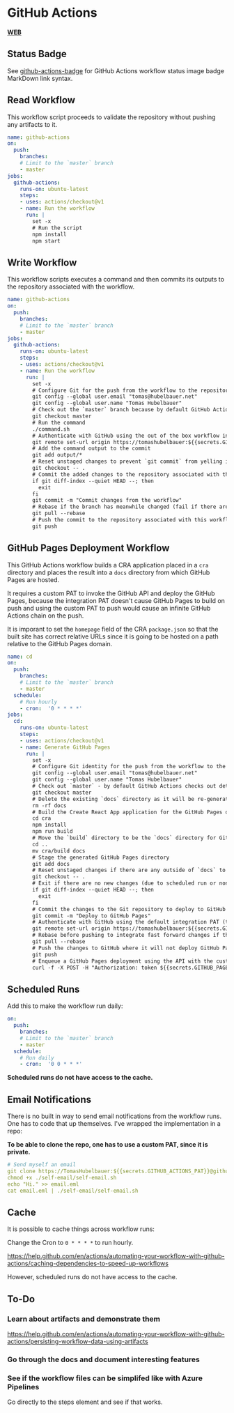 # GitHub Actions

[**WEB**](https://tomashubelbauer.github.io/github-actions)

## Status Badge

See [github-actions-badge](https://github.com/TomasHubelbauer/github-actions-badge)
for GitHub Actions workflow status image badge MarkDown link syntax.

## Read Workflow

This workflow script proceeds to validate the repository without pushing any
artifacts to it.

```yml
name: github-actions
on:
  push:
    branches:
    # Limit to the `master` branch
    - master
jobs:
  github-actions:
    runs-on: ubuntu-latest
    steps:
    - uses: actions/checkout@v1
    - name: Run the workflow
      run: |
        set -x
        # Run the script
        npm install
        npm start
```

## Write Workflow

This workflow scripts executes a command and then commits its outputs to the
repository associated with the workflow.

```yml
name: github-actions
on:
  push:
    branches:
    # Limit to the `master` branch
    - master
jobs:
  github-actions:
    runs-on: ubuntu-latest
    steps:
    - uses: actions/checkout@v1
    - name: Run the workflow
      run: |
        set -x
        # Configure Git for the push from the workflow to the repository
        git config --global user.email "tomas@hubelbauer.net"
        git config --global user.name "Tomas Hubelbauer"
        # Check out the `master` branch because by default GitHub Actions checks out detached HEAD
        git checkout master
        # Run the command
        ./command.sh
        # Authenticate with GitHub using the out of the box workflow integration PAT
        git remote set-url origin https://tomashubelbauer:${{secrets.GITHUB_TOKEN}}@github.com/${{github.repository}}
        # Add the command output to the commit
        git add output/*
        # Reset unstaged changes to prevent `git commit` from yelling if there's e.g. `package-lock.json` or caches
        git checkout -- .
        # Commit the added changes to the repository associated with this workflow (if any)
        if git diff-index --quiet HEAD --; then
          exit
        fi
        git commit -m "Commit changes from the workflow"
        # Rebase if the branch has meanwhile changed (fail if there are automatically irresolvable merge conflicts)
        git pull --rebase
        # Push the commit to the repository associated with this workflow
        git push
```

## GitHub Pages Deployment Workflow

This GitHub Actions workflow builds a CRA application placed in a `cra` directory
and places the result into a `docs` directory from which GitHub Pages are hosted.

It requires a custom PAT to invoke the GitHub API and deploy the GitHub Pages,
because the integration PAT doesn't cause GitHub Pages to build on push and using
the custom PAT to push would cause an infinite GitHub Actions chain on the push.

It is imporant to set the `homepage` field of the CRA `package.json` so that the
built site has correct relative URLs since it is going to be hosted on a path
relative to the GitHub Pages domain.

```yml
name: cd
on:
  push:
    branches:
    # Limit to the `master` branch
    - master
  schedule:
    # Run hourly
    - cron:  '0 * * * *'
jobs:
  cd:
    runs-on: ubuntu-latest
    steps:
    - uses: actions/checkout@v1
    - name: Generate GitHub Pages
      run: |
        set -x
        # Configure Git identity for the push from the workflow to the repository
        git config --global user.email "tomas@hubelbauer.net"
        git config --global user.name "Tomas Hubelbauer"
        # Check out `master` - by default GitHub Actions checks out detached HEAD
        git checkout master
        # Delete the existing `docs` directory as it will be re-generated
        rm -rf docs
        # Build the Create React App application for the GitHub Pages deployment
        cd cra
        npm install
        npm run build
        # Move the `build` directory to be the `docs` directory for GitHub Pages
        cd ..
        mv cra/build docs
        # Stage the generated GitHub Pages directory
        git add docs
        # Reset unstaged changes if there are any outside of `docs` to prevent commit failure
        git checkout -- .
        # Exit if there are no new changes (due to scheduled run or non-code changes)
        if git diff-index --quiet HEAD --; then
          exit
        fi
        # Commit the changes to the Git repository to deploy to GitHub Pages
        git commit -m "Deploy to GitHub Pages"
        # Authenticate with GitHub using the default integration PAT (this one won't deploy GitHub Pages)
        git remote set-url origin https://tomashubelbauer:${{secrets.GITHUB_TOKEN}}@github.com/${{github.repository}}
        # Rebase before pushing to integrate fast forward changes if there are any
        git pull --rebase
        # Push the changes to GitHub where it will not deploy GitHub Pages due to the use of the integration PAT
        git push
        # Enqueue a GitHub Pages deployment using the API with the custom PAT (the integration PAT cannot call the API)
        curl -f -X POST -H "Authorization: token ${{secrets.GITHUB_PAGES_PAT}}" -H "Accept: application/vnd.github.mister-fantastic-preview+json" "https://api.github.com/repos/${{github.repository}}/pages/builds"
```

## Scheduled Runs

Add this to make the workflow run daily:

```yml
on:
  push:
    branches:
    # Limit to the `master` branch
    - master
  schedule:
    # Run daily
    - cron:  '0 0 * * *'
```


**Scheduled runs do not have access to the cache.**

## Email Notifications

There is no built in way to send email notifications from the workflow runs.
One has to code that up themselves. I've wrapped the implementation in a repo:

**To be able to clone the repo, one has to use a custom PAT, since it is private.**

```yml
# Send myself an email
git clone https://TomasHubelbauer:${{secrets.GITHUB_ACTIONS_PAT}}@github.com/TomasHubelbauer/self-email.git
chmod +x ./self-email/self-email.sh
echo "Hi." >> email.eml
cat email.eml | ./self-email/self-email.sh
```

## Cache

It is possible to cache things across workflow runs:

Change the Cron to `0 * * * *` to run hourly.

https://help.github.com/en/actions/automating-your-workflow-with-github-actions/caching-dependencies-to-speed-up-workflows

However, scheduled runs do not have access to the cache.

## To-Do

### Learn about artifacts and demonstrate them

https://help.github.com/en/actions/automating-your-workflow-with-github-actions/persisting-workflow-data-using-artifacts

### Go through the docs and document interesting features

### See if the workflow files can be simplifed like with Azure Pipelines

Go directly to the steps element and see if that works.
